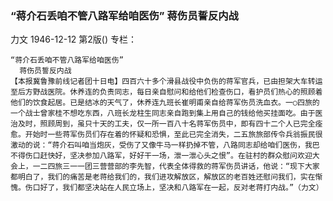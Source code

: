 ### “蒋介石丢咱不管八路军给咱医伤”  蒋伤员誓反内战
力文
1946-12-12
第2版()
专栏：

    “蒋介石丢咱不管八路军给咱医伤”
      蒋伤员誓反内战
    【本报冀鲁豫前线记者团十日电】四百六十多个滑县战役中负伤的蒋军官兵，已由担架大车转运至后方野战医院。休养连的负责同志，每日亲自慰问和给他们检查伤口，看护员们热心的照顾着他们的饮食起居。已是结冰的天气了，休养连九班长崔明甫亲自给蒋军伤员洗血衣。一○四旅的一个战士曾家桂不想吃东西，八班长龙柱生同志亲自跑到集上用自己的钱给他买挂面吃。由于医治及时，照顾周到，虽只十天的工夫，仅一所一百八十名蒋军伤员中，即有四十二个人已完全痊愈。开始时一些蒋军伤员们存在着的怀疑和恐惧，至此已完全消失，二五旅旅部传令兵翁振民很激动的说：“蒋介石叫咱当炮灰，受伤了又像牛马一样扔掉不管，八路同志却给咱们医伤，我巴不得伤口赶快好，坚决参加八路军，好好干一场，泄一泄心头之恨”。在驻村的群众慰问欢迎大会上，一二四旅三一一团三营营部的李先智，代表全体得救的蒋军伤员讲话，他说：“现下大家都明白了，我们的痛苦是老蒋给我们的，我们进攻解放区，解放区的老百姓还慰问我们，实在惭愧。伤口好了，我们都坚决站在人民立场上，坚决和八路军在一起，反对老蒋打内战。”（力文）
